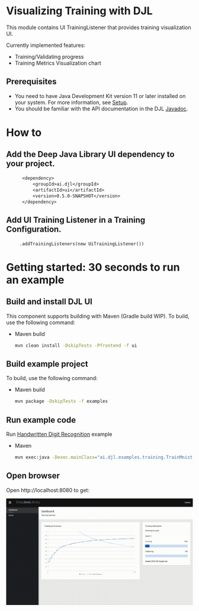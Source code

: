 # Visualizing Training with DJL

This module contains UI TrainingListener that provides training visualization UI.

Currently implemented features:

- Training/Validating progress
- Training Metrics Visualization chart

## Prerequisites

* You need to have Java Development Kit version 11 or later installed on your system. For more information, see [Setup](../docs/development/setup.md).
* You should be familiar with the API documentation in the DJL [Javadoc](https://javadoc.djl.ai/api/0.4.0/index.html).

# How to

## Add the Deep Java Library UI dependency to your project.
  ```
        <dependency>
            <groupId>ai.djl</groupId>
            <artifactId>ui</artifactId>
            <version>0.5.0-SNAPSHOT</version>
        </dependency>
  ```

## Add UI Training Listener in a Training Configuration.
  ```
       .addTrainingListeners(new UiTrainingListener())
  ```


# Getting started: 30 seconds to run an example

## Build and install DJL UI

This component supports building with Maven (Gradle build WIP). To build, use the following command:

* Maven build
    ```sh
    mvn clean install -DskipTests -Pfrontend -f ui
    ```

## Build example project

To build, use the following command:

* Maven build
    ```sh
    mvn package -DskipTests -f examples

## Run example code

Run [Handwritten Digit Recognition](../examples/src/main/java/ai/djl/examples/training/TrainMnist.java) example

* Maven
    ```sh
    mvn exec:java -Dexec.mainClass="ai.djl.examples.training.TrainMnist" -f examples
    ```
  
## Open browser

Open http://localhost:8080 to get:

![Screenshot](djl-ui.gif)

  